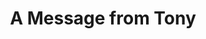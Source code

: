 ---
layout: followup
title: A Message from Tony
page_sections:
- template: centered-text
  block: centered-text
  content: "<div class='row align-center' style='display: flex; justify-content: center;'><h3>A Special Message from Tony Dungy</h3></div>"
- template: html-text
  block: text
  content: |-
    <div class="row align-center"><div class="col-md-6 col-md-offset-3"><div
        class="videowrapper"><iframe width="100%" src="https://www.youtube.com/embed/KmmQhda4cwM"
        frameborder="0" allow="autoplay; encrypted-media" allowfullscreen></iframe></div></div></div>
- template: centered-text
  block: centered-text
  content: "Athletes In Action would love to Resource You"
- template: cta
  block: cta
  link: "#"
  text: "Call To Action Example"
- template: list-signup
  block: list-signup
---
